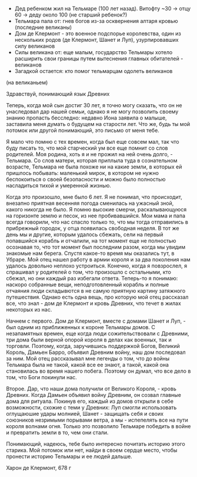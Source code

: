 * Дед ребенком жил на Тельмаре (100 лет назад). Витофту ~30 -> отцу 60 -> деду около 100 (не старший ребенок?)
* Тельмара пала от: гнев богов из-за осквернения алтаря кровью (последние великаны)
* Дом де Клермонт - это военное подспорье королевства, один из нескольких родов (де Клермонт, Шанет и Луп), узурпировавших силу великанов
* Силы великана от: еще малым, государство Тельмары хотело расширить свои границы путем вытеснения главных обитателей - великанов
* Загадкой остается: кто помог тельмарцам одолеть великанов

(на великаньем)

Здравствуй, понимающий язык Древних

Теперь, когда мой сын достиг 30 лет, я точно могу сказать, что он не унаследовал дар нашей семьи, однако я не могу позволить своему знанию пропасть бесследно: недавно Иона заявила о малыше, заставила меня думать о будущем на старости лет. Что же, будь ты мой потомок или другой понимающий, это письмо от меня тебе.

Я мало что помню с тех времен, когда был еще совсем мал, так что буду писать то, что мой старческий ум все еще помнит со слов родителей. Моя родина, хоть я и не прожил на ней очень долго, - Тельмара. Со слов матери, которая приплыла туда в сознательном возрасте, Тельмара не была похоже ни на какие земли, в которых ей пришлось побывать: маленький мирок, в котором не нужно беспокоиться о своей безопасности и можно было полностью насладиться тихой и умеренной жизнью.

Когда это произошло, мне было 6 лет. Я не понимал, что происходит, внезапно приятная весенняя погода сменилась на ужасный зной, какого никогда не было. Я помню высокие смерчи, раскалывающуюся на горизонте землю и песок, из нее пробивавшийся. Мои мама и папа всегда говорили, что нас спасло только то, что мы тогда отправились в прибрежный городок, у отца появилась свободная неделя. В тот же день мы и другие, которым удалось сбежать, сели на первый попавшийся корабль и отчалили, на тот момент еще не полностью осознавая то, что тот момент был последним разом, когда мы увидим знакомые нам берега. Спустя какое-то время мы оказались тут, в Убраре. Мой отец нашел работу в армии короля и за два поколения нам удалось довольно неплохо устроиться. Конечно, когда я повзрослел, я спрашивал у родителей о том, что произошло с остальными, кто сбежал, но они каждый раз избегали ответа. Теперь-то я понимаю: наскоро собранные вещи, неподготовленный корабль и полные отчаяния люди складывются в не самую приятную картину затяжного путешествия.  Однако есть одна вещь, про которую мой отец рассказал все, что знал - дом де Клермонт и кровь Древних, что течет в жилах некоторых из нас.

Начнем с первого. Дом де Клермонт, вместе с домами Шанет и Луп, - был одним из приближенных к короне Тельмары домов. С незапамятных времен, еще когда люди сожительствовали с Древними, три дома были верной опорой короля в делах как военных, так и торговли. Поэтому, когда, заручившись поддержкой Богов, Великий Король, Дамьен Барро, объявил Древним войну, наш дом последовал за ним. Мой отец рассказывал мне легенды о том, что до войны Тельмара была не такой, какой все ее знают, а такой, какой она становилась во время нашего побега. Поэтому он думал, что все дело в том, что Боги покинули нас. 

Второе. Дар, что наши дома получили от Великого Короля, - кровь Древних. Когда Дамьен объявил войну Древним, он созвал главные дома для ритуала. Покинув его, каждый из домов открыли в себе возможности, схожие с теми у Древних: Луп смогли использовать оглущаюшие удары молнией, Шанет - защищать себя и своих союзников незримыми порывами ветра, а мы - испепелять все на пути короля волнами огня. Только это позволило Тельмаре победить в войне и превратить земли в то, чем они стали.

Понимающий, надеюсь, тебе было интересно почитать историю этого старика. Мой потомок или нет, найди в своем сердце место, чтобы пронести историю Тельмары и ее людей дальше.

Харон де Клермонт, 678 г